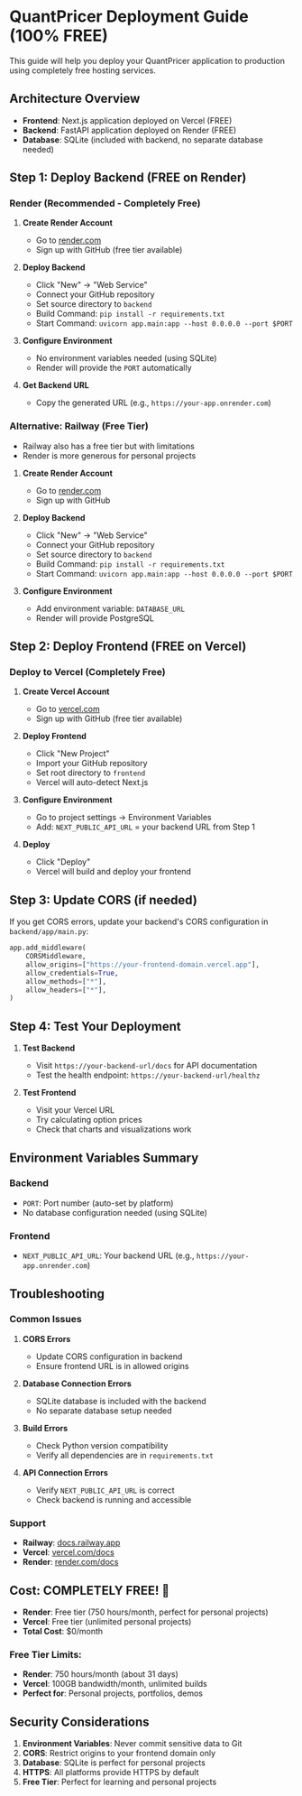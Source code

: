 # QuantPricer Deployment Guide (100% FREE)

This guide will help you deploy your QuantPricer application to production using completely free hosting services.

## Architecture Overview

- **Frontend**: Next.js application deployed on Vercel (FREE)
- **Backend**: FastAPI application deployed on Render (FREE)
- **Database**: SQLite (included with backend, no separate database needed)

## Step 1: Deploy Backend (FREE on Render)

### Render (Recommended - Completely Free)

1. **Create Render Account**
   - Go to [render.com](https://render.com)
   - Sign up with GitHub (free tier available)

2. **Deploy Backend**
   - Click "New" → "Web Service"
   - Connect your GitHub repository
   - Set source directory to `backend`
   - Build Command: `pip install -r requirements.txt`
   - Start Command: `uvicorn app.main:app --host 0.0.0.0 --port $PORT`

3. **Configure Environment**
   - No environment variables needed (using SQLite)
   - Render will provide the `PORT` automatically

4. **Get Backend URL**
   - Copy the generated URL (e.g., `https://your-app.onrender.com`)

### Alternative: Railway (Free Tier)
- Railway also has a free tier but with limitations
- Render is more generous for personal projects

1. **Create Render Account**
   - Go to [render.com](https://render.com)
   - Sign up with GitHub

2. **Deploy Backend**
   - Click "New" → "Web Service"
   - Connect your GitHub repository
   - Set source directory to `backend`
   - Build Command: `pip install -r requirements.txt`
   - Start Command: `uvicorn app.main:app --host 0.0.0.0 --port $PORT`

3. **Configure Environment**
   - Add environment variable: `DATABASE_URL`
   - Render will provide PostgreSQL

## Step 2: Deploy Frontend (FREE on Vercel)

### Deploy to Vercel (Completely Free)

1. **Create Vercel Account**
   - Go to [vercel.com](https://vercel.com)
   - Sign up with GitHub (free tier available)

2. **Deploy Frontend**
   - Click "New Project"
   - Import your GitHub repository
   - Set root directory to `frontend`
   - Vercel will auto-detect Next.js

3. **Configure Environment**
   - Go to project settings → Environment Variables
   - Add: `NEXT_PUBLIC_API_URL` = your backend URL from Step 1

4. **Deploy**
   - Click "Deploy"
   - Vercel will build and deploy your frontend

## Step 3: Update CORS (if needed)

If you get CORS errors, update your backend's CORS configuration in `backend/app/main.py`:

```python
app.add_middleware(
    CORSMiddleware,
    allow_origins=["https://your-frontend-domain.vercel.app"],
    allow_credentials=True,
    allow_methods=["*"],
    allow_headers=["*"],
)
```

## Step 4: Test Your Deployment

1. **Test Backend**
   - Visit `https://your-backend-url/docs` for API documentation
   - Test the health endpoint: `https://your-backend-url/healthz`

2. **Test Frontend**
   - Visit your Vercel URL
   - Try calculating option prices
   - Check that charts and visualizations work

## Environment Variables Summary

### Backend
- `PORT`: Port number (auto-set by platform)
- No database configuration needed (using SQLite)

### Frontend
- `NEXT_PUBLIC_API_URL`: Your backend URL (e.g., `https://your-app.onrender.com`)

## Troubleshooting

### Common Issues

1. **CORS Errors**
   - Update CORS configuration in backend
   - Ensure frontend URL is in allowed origins

2. **Database Connection Errors**
   - SQLite database is included with the backend
   - No separate database setup needed

3. **Build Errors**
   - Check Python version compatibility
   - Verify all dependencies are in `requirements.txt`

4. **API Connection Errors**
   - Verify `NEXT_PUBLIC_API_URL` is correct
   - Check backend is running and accessible

### Support

- **Railway**: [docs.railway.app](https://docs.railway.app)
- **Vercel**: [vercel.com/docs](https://vercel.com/docs)
- **Render**: [render.com/docs](https://render.com/docs)

## Cost: COMPLETELY FREE! 🎉

- **Render**: Free tier (750 hours/month, perfect for personal projects)
- **Vercel**: Free tier (unlimited personal projects)
- **Total Cost**: $0/month

### Free Tier Limits:
- **Render**: 750 hours/month (about 31 days)
- **Vercel**: 100GB bandwidth/month, unlimited builds
- **Perfect for**: Personal projects, portfolios, demos

## Security Considerations

1. **Environment Variables**: Never commit sensitive data to Git
2. **CORS**: Restrict origins to your frontend domain only
3. **Database**: SQLite is perfect for personal projects
4. **HTTPS**: All platforms provide HTTPS by default
5. **Free Tier**: Perfect for learning and personal projects

